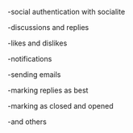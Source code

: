 -social authentication with socialite

-discussions and replies

-likes and dislikes

-notifications

-sending emails

-marking replies as best

-marking as closed and opened

-and others

